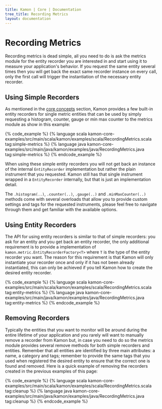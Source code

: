```yaml
---
title: Kamon | Core | Documentation
tree_title: Recording Metrics
layout: documentation
---
```


Recording Metrics
=================

Recording metrics is dead simple, all you need to do is ask the metrics module for the entity recorder you are
interested in and start using it to measure your application's behavior. If you request the same entity several times
then you will get back the exact same recorder instance on every call, only the first call will trigger the
instantiation of the necessary entity recorder.



Using Simple Recorders
----------------------

As mentioned in the [core concepts] section, Kamon provides a few built-in entity recorders for single metric entities
that can be used by simply requesting a histogram, counter, gauge or min max counter to the metrics module as show in
this example:

{% code_example %}
{%   language scala kamon-core-examples/src/main/scala/kamon/examples/scala/RecordingMetrics.scala tag:simple-metrics %}
{%   language java kamon-core-examples/src/main/java/kamon/examples/java/RecordingMetrics.java tag:simple-metrics %}
{% endcode_example %}

When using these simple entity recorders you will not get back an instance of the internal `EntityRecorder`
implementation but rather the plain instrument that you requested. Kamon still has that single instrument wrapped in a
`EntityRecorder` internally, but that is just an implementation detail.

The `.histogram(..)`, `.counter(..)`, `.gauge(..)` and `.minMaxCounter(..)` methods come with several overloads that
allow you to provide custom settings and tags for the requested instruments, please feel free to navigate through them
and get familiar with the available options.



Using Entity Recorders
----------------------

The API for using entity recorders is similar to that of simple recorders: you ask for an entity and you get back an
entity recorder, the only additional requirement is to provide a implementation of
`kamon.metric.EntityRecorderFactory<T>` where `T` is the type of the entity recorder you want. The reason for this
requirement is that Kamon will only instantiate your recorder once and only if it has not been already instantiated,
this can only be achieved if you tell Kamon how to create the desired entity recorder.

{% code_example %}
{%   language scala kamon-core-examples/src/main/scala/kamon/examples/scala/RecordingMetrics.scala tag:entity-metrics %}
{%   language java kamon-core-examples/src/main/java/kamon/examples/java/RecordingMetrics.java tag:entity-metrics %}
{% endcode_example %}



Removing Recorders
------------------

Typically the entities that you want to monitor will be around during the entire lifetime of your application and you
rarely will want to manually remove a recorder from Kamon but, in case you need to do so the metrics module provides
several remove methods for both simple recorders and entities. Remember that all entities are identified by three main
attributes: a name, a category and tags; remember to provide the same tags that you used when registered the desired
entity to ensure that the correct one is found and removed. Here is a quick example of removing the recorders created in
the previous examples of this page:

{% code_example %}
{%   language scala kamon-core-examples/src/main/scala/kamon/examples/scala/RecordingMetrics.scala tag:cleanup %}
{%   language java kamon-core-examples/src/main/java/kamon/examples/java/RecordingMetrics.java tag:cleanup %}
{% endcode_example %}




[core concepts]: /core/metrics/core-concepts/
